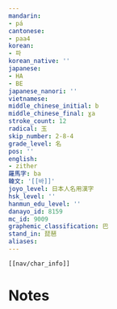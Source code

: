 ```yaml
---
mandarin:
- pá
cantonese:
- paa4
korean:
- 파
korean_native: ''
japanese:
- HA
- BE
japanese_nanori: ''
vietnamese:
middle_chinese_initial: b
middle_chinese_final: ɣa
stroke_count: 12
radical: 玉
skip_number: 2-8-4
grade_level: 名
pos: ''
english:
- zither
羅馬字: ba
韓文: '[[바]]'
joyo_level: 日本人名用漢字
hsk_level: ''
hanmun_edu_level: ''
danayo_id: 8159
mc_id: 9009
graphemic_classification: 巴
stand_in: 琵琶
aliases:
---
```

```meta-bind-embed
[[nav/char_info]]
```

# Notes
